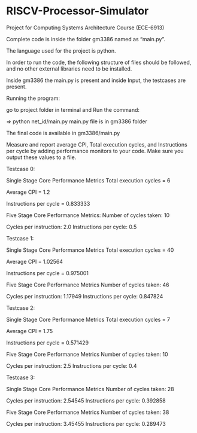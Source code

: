 # RISCV-Processor-Simulator
Project for Computing Systems Architecture Course (ECE-6913)


Complete code is inside the folder gm3386 named as “main.py”. 

The language used for the project is python.

In order to run the code, the following structure of files should be followed, and no other external libraries need to be installed.

Inside gm3386 the main.py is present and inside Input, the testcases are present.

Running the program:

go to project folder in terminal and Run the command:

 => python net_id/main.py main.py file is in gm3386 folder
 
The final code is available in gm3386/main.py

Measure and report average CPI, Total execution cycles, and Instructions per cycle by adding performance monitors to your code. Make sure you output these values to a file.


Testcase 0:

Single Stage Core Performance Metrics Total execution cycles = 6

Average CPI = 1.2

Instructions per cycle = 0.833333

Five Stage Core Performance Metrics: Number of cycles taken: 10

Cycles per instruction: 2.0 Instructions per cycle: 0.5

 
Testcase 1:

Single Stage Core Performance Metrics Total execution cycles = 40

Average CPI = 1.02564

Instructions per cycle = 0.975001

Five Stage Core Performance Metrics Number of cycles taken: 46

Cycles per instruction: 1.17949 Instructions per cycle: 0.847824

 
Testcase 2:

Single Stage Core Performance Metrics Total execution cycles = 7

Average CPI = 1.75

Instructions per cycle = 0.571429

Five Stage Core Performance Metrics Number of cycles taken: 10

Cycles per instruction: 2.5 Instructions per cycle: 0.4

 
Testcase 3:

Single Stage Core Performance Metrics Number of cycles taken: 28

Cycles per instruction: 2.54545 Instructions per cycle: 0.392858

Five Stage Core Performance Metrics Number of cycles taken: 38

Cycles per instruction: 3.45455 Instructions per cycle: 0.289473
